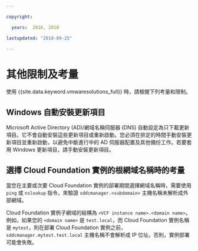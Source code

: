 ```yaml
---

copyright:

  years:  2016, 2018

lastupdated: "2018-09-25"

---
```


# 其他限制及考量

使用 {{site.data.keyword.vmwaresolutions_full}} 時，請檢閱下列考量和限制。

## Windows 自動安裝更新項目

Microsoft Active Directory (AD)/網域名稱伺服器 (DNS) 自動設定為只下載更新項目。它不會自動安裝這些更新項目或重新啟動。您必須在排定的時間手動安裝更新項目並重新啟動，以避免中斷進行中的 AD 伺服器配置及其他備份工作。若要套用 Windows 更新項目，請手動安裝更新項目。

## 選擇 Cloud Foundation 實例的根網域名稱時的考量

當您在主要或次要 Cloud Foundation 實例的部署期間選擇網域名稱時，需要使用 `ping` 或 `nslookup` 指令，來驗證 `sddcmanager.<subdomain>` 主機名稱未解析成外部網域。

Cloud Foundation 實例子網域的結構為 `<VCF instance name>.<domain name>`。例如，如果您的 `<domain name>` 是 `test.local`，而 Cloud Foundation 實例名稱是 `mytest`，則在部署 Cloud Foundation 實例之前，`sddcmanager.mytest.test.local` 主機名稱不會解析成 IP 位址。否則，實例部署可能會失敗。
